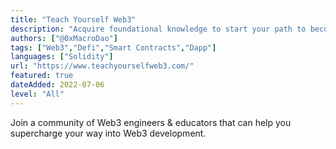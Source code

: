```yaml
---
title: "Teach Yourself Web3"
description: "Acquire foundational knowledge to start your path to becoming a Web3 engineer."
authors: ["@0xMacroDao"]
tags: ["Web3","Defi","Smart Contracts","Dapp"]
languages: ["Solidity"]
url: "https://www.teachyourselfweb3.com/"
featured: true
dateAdded: 2022-07-06
level: "All"
---
```


Join a community of Web3 engineers & educators that can help you supercharge your way into Web3 development.
